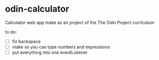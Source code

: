# odin-calculator
Calculator web app make as an project of the The Odin Project curriculum

to do:
- [ ] fix backspace
- [ ] make so you can type numbers and expressions
- [ ] put everything into one eventListener